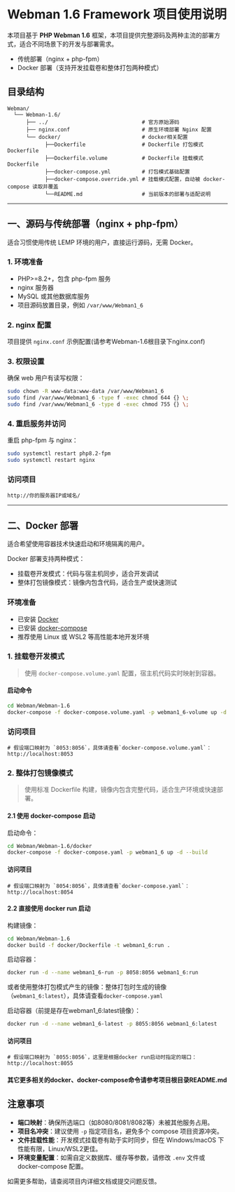 # Webman 1.6 Framework 项目使用说明

本项目基于 **PHP Webman 1.6** 框架，本项目提供完整源码及两种主流的部署方式，适合不同场景下的开发与部署需求。

- 传统部署（nginx + php-fpm）
- Docker 部署（支持开发挂载卷和整体打包两种模式）

## 目录结构

```text
Webman/
  └── Webman-1.6/
      ├── ../                              # 官方原始源码
      ├── nginx.conf                       # 原生环境部署 Nginx 配置
      └── docker/                          # docker相关配置
            ├──Dockerfile                  # Dockerfile 打包模式Dockerfile
            ├──Dockerfile.volume           # Dockerfile 挂载模式Dockerfile
            ├──docker-compose.yml          # 打包模式基础配置
            ├──docker-compose.override.yml # 挂载模式配置，自动被 docker-compose 读取并覆盖
            └──README.md                   # 当前版本的部署与适配说明
```

---

## 一、源码与传统部署（nginx + php-fpm）

适合习惯使用传统 LEMP 环境的用户，直接运行源码，无需 Docker。

### 1. 环境准备

- PHP>=8.2+，包含 php-fpm 服务
- nginx 服务器
- MySQL 或其他数据库服务
- 项目源码放置目录，例如 `/var/www/Webman1_6`

### 2. nginx 配置

项目提供 `nginx.conf` 示例配置(请参考Webman-1.6根目录下nginx.conf)

### 3. 权限设置

确保 web 用户有读写权限：

```bash
sudo chown -R www-data:www-data /var/www/Webman1_6
sudo find /var/www/Webman1_6 -type f -exec chmod 644 {} \;
sudo find /var/www/Webman1_6 -type d -exec chmod 755 {} \;
```

### 4. 重启服务并访问

重启 php-fpm 与 nginx：

```bash
sudo systemctl restart php8.2-fpm
sudo systemctl restart nginx
```

### 访问项目

```
http://你的服务器IP或域名/
```

---

## 二、Docker 部署

适合希望使用容器技术快速启动和环境隔离的用户。

Docker 部署支持两种模式：

- 挂载卷开发模式：代码与宿主机同步，适合开发调试
- 整体打包镜像模式：镜像内包含代码，适合生产或快速测试

### 环境准备

- 已安装 [Docker](https://docs.docker.com/get-docker/)
- 已安装 [docker-compose](https://docs.docker.com/compose/install/)
- 推荐使用 Linux 或 WSL2 等高性能本地开发环境

### 1. 挂载卷开发模式

> 使用 `docker-compose.volume.yaml` 配置，宿主机代码实时映射到容器。

#### 启动命令

```bash
cd Webman/Webman-1.6
docker-compose -f docker-compose.volume.yaml -p webman1_6-volume up -d --build
```

### 访问项目

```
# 假设端口映射为 `8053:8056`，具体请查看`docker-compose.volume.yaml`：
http://localhost:8053
```

### 2. 整体打包镜像模式

> 使用标准 Dockerfile 构建，镜像内包含完整代码，适合生产环境或快速部署。

#### 2.1 使用 docker-compose 启动

启动命令：

```bash
cd Webman/Webman-1.6/docker
docker-compose -f docker-compose.yaml -p webman1_6 up -d --build
```

#### 访问项目

```
# 假设端口映射为 `8054:8056`，具体请查看`docker-compose.yaml`：
http://localhost:8054
```

#### 2.2 直接使用 docker run 启动

构建镜像：

```bash
cd Webman/Webman-1.6
docker build -f docker/Dockerfile -t webman1_6:run .
```

启动容器：

```bash
docker run -d --name webman1_6-run -p 8058:8056 webman1_6:run
```

或者使用整体打包模式产生的镜像：整体打包时生成的镜像（`webman1_6:latest`），具体请查看`docker-compose.yaml`

启动容器（前提是存在webman1_6:latest镜像）：

```bash
docker run -d --name webman1_6-latest -p 8055:8056 webman1_6:latest
```

#### 访问项目

```
# 假设端口映射为 `8055:8056`，这里是根据docker run启动时指定的端口：
http://localhost:8055
```

#### 其它更多相关的docker、docker-compose命令请参考项目根目录README.md

## 注意事项

- **端口映射**：确保所选端口（如8080/8081/8082等）未被其他服务占用。
- **项目名冲突**：建议使用 `-p` 指定项目名，避免多个 compose 项目资源冲突。
- **文件挂载性能**：开发模式挂载卷有助于实时同步，但在 Windows/macOS 下性能有限，Linux/WSL2更佳。
- **环境变量配置**：如需自定义数据库、缓存等参数，请修改 `.env` 文件或 docker-compose 配置。

如需更多帮助，请查阅项目内详细文档或提交问题反馈。
